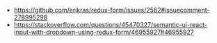 - https://github.com/erikras/redux-form/issues/2562#issuecomment-278995298
- https://stackoverflow.com/questions/45470327/semantic-ui-react-input-with-dropdown-using-redux-form/46955927#46955927
